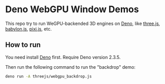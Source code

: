# Deno WebGPU Window Demos

This repo try to run WeGPU-backended 3D engines on [Deno](https://deno.com), like [three.js](https://threejs.org), [babylon.js](https://www.babylonjs.com), [pixi.js](https://pixijs.com), etc.

## How to run

You need install [Deno](https://deno.com) first. Require Deno version 2.3.5.

Then run the following command to run the "backdrop" demo:

```sh
deno run -A threejs/webgpu_backdrop.js
```
